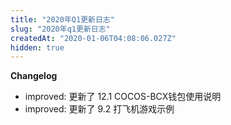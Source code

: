 ```yaml
---
title: "2020年Q1更新日志"
slug: "2020年q1更新日志"
createdAt: "2020-01-06T04:08:06.027Z"
hidden: true
---
```

**Changelog**
  *  improved: 更新了 12.1 COCOS-BCX钱包使用说明
  *  improved: 更新了 9.2 打飞机游戏示例